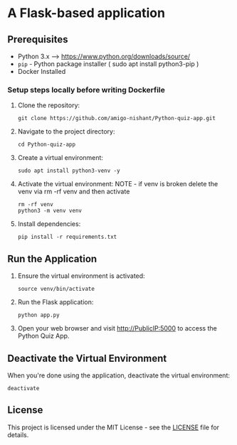 
# A Flask-based application

## Prerequisites

- Python 3.x --> https://www.python.org/downloads/source/
- `pip` - Python package installer ( sudo apt install python3-pip )
- Docker Installed 

### Setup steps locally before writing Dockerfile

1. Clone the repository:

   ```
   git clone https://github.com/amigo-nishant/Python-quiz-app.git
   ```
   
1. Navigate to the project directory:
    
    ```
    cd Python-quiz-app
    ```
    
2. Create a virtual environment:
    
    ```
    sudo apt install python3-venv -y
    ```
    
3. Activate the virtual environment: NOTE - if venv is broken delete the venv via rm -rf venv and then activate
    
    ```
    rm -rf venv
    python3 -m venv venv
    ```
    
4. Install dependencies:
    
    ```
    pip install -r requirements.txt
    ```
    

## **Run the Application**

1. Ensure the virtual environment is activated:
    
    ```
    source venv/bin/activate
    ```
    
2. Run the Flask application:
    
    ```
    python app.py
    ```
    
3. Open your web browser and visit [http://PublicIP:5000](http://PublicIP:5000/) to access the Python Quiz App.

## **Deactivate the Virtual Environment**

When you're done using the application, deactivate the virtual environment:

```
deactivate
```

## **License**

This project is licensed under the MIT License - see the [LICENSE](https://chat.openai.com/c/LICENSE) file for details.
